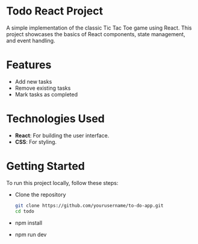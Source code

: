 # Todo React Project

A simple implementation of the classic Tic Tac Toe game using React. This project showcases the basics of React components, state management, and event handling.

# Features

- Add new tasks
- Remove existing tasks
- Mark tasks as completed

# Technologies Used

- **React**: For building the user interface.
- **CSS**: For styling.

# Getting Started

To run this project locally, follow these steps:

- Clone the repository

   ```bash
   git clone https://github.com/yourusername/to-do-app.git
   cd todo

- npm install
- npm run dev
